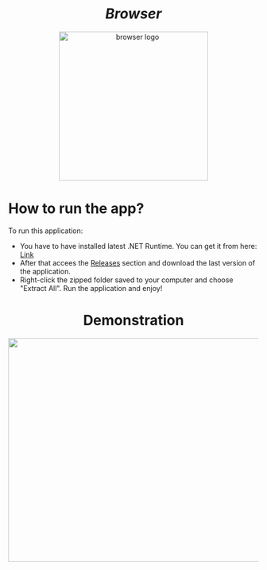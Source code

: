 <h1 align="center"><strong><em>Browser</strong></em></h1>
<p align="center"><img src="https://cdn-icons-png.freepik.com/512/4387/4387430.png" alt="browser logo" height=300 width=300></p>
  
# How to run the app?

<p>To run this application: </p> 

* You have to have installed latest .NET Runtime. You can get it from here: <a href ="https://dotnet.microsoft.com/en-us/download">Link</a>
* After that accees the <a href="https://github.com/Yashmerino/browser/releases">Releases</a> section and download the last version of the application.
* Right-click the zipped folder saved to your computer and choose "Extract All". Run the application and enjoy!

<h1 align="center"><strong>Demonstration</strong></h1>
<p align="center"><img src="demo/demo.gif" height=450 width=800></p>
